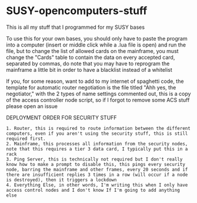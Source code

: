 # SUSY-opencomputers-stuff

This is all my stuff that I programmed for my SUSY bases

To use this for your own bases, you should only have to paste the program into a computer (insert or middle click while a .lua file is open) and run the file, but to change the list of allowed cards on the mainframe, you must change the "Cards" table to contain the data on every accepted card, separated by commas, do note that you may have to reprogram the mainframe a little bit in order to have a blacklist instead of a whitelist

If you, for some reason, want to add to my internet of spaghetti code, the template for automatic router negotiation is the file titled "Ahh yes, the negotiator," with the 2 types of name settings commented out, this is a copy of the access controller node script, so if I forgot to remove some ACS stuff please open an issue

DEPLOYMENT ORDER FOR SECURITY STUFF

    1. Router, this is required to route information between the different computers, even if you aren't using the security stuff, this is still required first.
    2. Mainframe, this processes all information from the security nodes, note that this requires a tier 3 data card, I typically put this in a rack
    3. Ping Server, this is technically not required but I don't really know how to make a prompt to disable this, this pings every security node, barring the mainframe and other frames, every 20 seconds and if there are insufficient replies 3 times in a row (will occur if a node is destroyed), then it triggers a lockdown
    4. Everything Else, in other words, I'm writing this when I only have access control nodes and I don't know If I'm going to add anything else